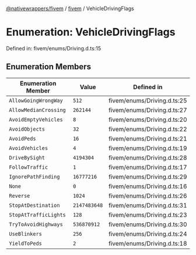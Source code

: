 [@nativewrappers/fivem](../../README.md) / [fivem](../README.md) / VehicleDrivingFlags

# Enumeration: VehicleDrivingFlags

Defined in: fivem/enums/Driving.d.ts:15

## Enumeration Members

| Enumeration Member | Value | Defined in |
| ------ | ------ | ------ |
| <a id="allowgoingwrongway"></a> `AllowGoingWrongWay` | `512` | fivem/enums/Driving.d.ts:25 |
| <a id="allowmediancrossing"></a> `AllowMedianCrossing` | `262144` | fivem/enums/Driving.d.ts:27 |
| <a id="avoidemptyvehicles"></a> `AvoidEmptyVehicles` | `8` | fivem/enums/Driving.d.ts:20 |
| <a id="avoidobjects"></a> `AvoidObjects` | `32` | fivem/enums/Driving.d.ts:22 |
| <a id="avoidpeds"></a> `AvoidPeds` | `16` | fivem/enums/Driving.d.ts:21 |
| <a id="avoidvehicles"></a> `AvoidVehicles` | `4` | fivem/enums/Driving.d.ts:19 |
| <a id="drivebysight"></a> `DriveBySight` | `4194304` | fivem/enums/Driving.d.ts:28 |
| <a id="followtraffic"></a> `FollowTraffic` | `1` | fivem/enums/Driving.d.ts:17 |
| <a id="ignorepathfinding"></a> `IgnorePathFinding` | `16777216` | fivem/enums/Driving.d.ts:29 |
| <a id="none"></a> `None` | `0` | fivem/enums/Driving.d.ts:16 |
| <a id="reverse"></a> `Reverse` | `1024` | fivem/enums/Driving.d.ts:26 |
| <a id="stopatdestination"></a> `StopAtDestination` | `2147483648` | fivem/enums/Driving.d.ts:31 |
| <a id="stopattrafficlights"></a> `StopAtTrafficLights` | `128` | fivem/enums/Driving.d.ts:23 |
| <a id="trytoavoidhighways"></a> `TryToAvoidHighways` | `536870912` | fivem/enums/Driving.d.ts:30 |
| <a id="useblinkers"></a> `UseBlinkers` | `256` | fivem/enums/Driving.d.ts:24 |
| <a id="yieldtopeds"></a> `YieldToPeds` | `2` | fivem/enums/Driving.d.ts:18 |
